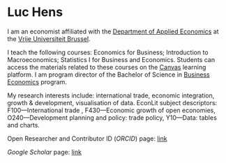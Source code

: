 # Luc Hens

I am an economist affiliated with the  [Department of Applied Economics](http://research.vub.ac.be/applied-economics) at the [Vrije Universiteit Brussel](http://www.vub.ac.be).

I teach the following courses: Economics for Business; Introduction to Macroeconomics; Statistics I for Business and Economics. Students can access the materials related to these courses on the [Canvas](https://canvas.vub.be/) learning platform.  I am program director of the Bachelor of Science in [Business Economics](http://www.vub.ac.be/en/study/business-economics) program.
        
My research interests include: international trade, economic integration, growth &amp; development, visualisation of data. EconLit subject descriptors: F100&mdash;International trade , F430&mdash;Economic growth of open economies, O240&mdash;Development planning and policy: trade policy, Y10&mdash;Data: tables and charts. 

Open Researcher and Contributor ID (*ORCID*) page: [link](https://orcid.org/0000-0003-4881-9317)

*Google Scholar* page: [link](https://scholar.google.com/citations?user=x_S_UmwAAAAJ&hl=en)

